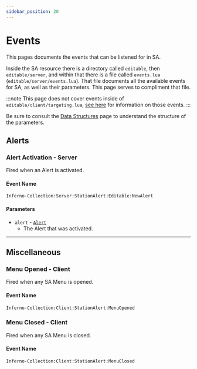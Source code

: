 ```yaml
---
sidebar_position: 20
---
```


# Events

This pages documents the events that can be listened for in SA.

Inside the SA resource there is a directory called `editable`, then `editable/server`, and within that there is a file called `events.lua` (`editable/server/events.lua`).
That file documents all the available events for SA, as well as their parameters.
This page serves to compliment that file.

:::note
This page does not cover events inside of `editable/client/targeting.lua`, [see here](../config.md#manual-interactions-targetthird-eye-resource-support) for information on those events.
:::

Be sure to consult the [Data Structures](data.mdx) page to understand the structure of the parameters.

## Alerts

### Alert Activation - **Server**
Fired when an Alert is activated.

#### Event Name
```
Inferno-Collection:Server:StationAlert:Editable:NewAlert
```
#### Parameters

- `alert` - [`Alert`](data.mdx#alert)
	- The Alert that was activated.

***

## Miscellaneous

### Menu Opened - **Client**
Fired when any SA Menu is opened.

#### Event Name
```
Inferno-Collection:Client:StationAlert:MenuOpened
```

### Menu Closed - **Client**
Fired when any SA Menu is closed.

#### Event Name
```
Inferno-Collection:Client:StationAlert:MenuClosed
```
